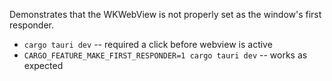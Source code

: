 Demonstrates that the WKWebView is not properly set as the window's first responder.

- `cargo tauri dev` -- required a click before webview is active
- `CARGO_FEATURE_MAKE_FIRST_RESPONDER=1 cargo tauri dev` -- works as expected
